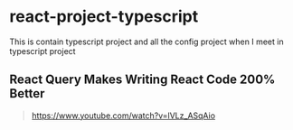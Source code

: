 # react-project-typescript
This is contain typescript project and all the config project when I meet in typescript project

## React Query Makes Writing React Code 200% Better
>https://www.youtube.com/watch?v=lVLz_ASqAio
